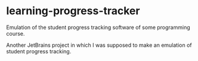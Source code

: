 # learning-progress-tracker
Emulation of the student progress tracking software of some programming course.

Another JetBrains project in which I was supposed to make an emulation of student progress tracking.
